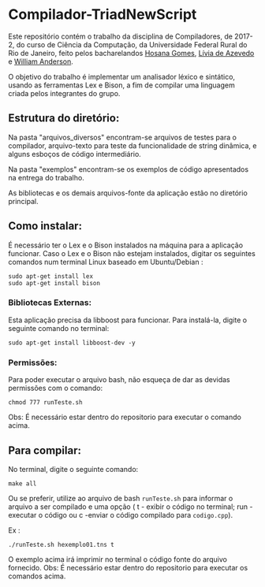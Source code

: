 # Compilador-TriadNewScript
Este repositório contém o trabalho da disciplina de Compiladores, de 2017-2, do curso de Ciência da Computação, da Universidade Federal Rural do Rio de Janeiro, feito pelos bacharelandos [Hosana Gomes](https://github.com/HosanaUFRRJ2014), [Lívia de Azevedo](https://github.com/liviadeazevedo) e [William Anderson](https://github.com/wabgomes).

O objetivo do trabalho é implementar um analisador léxico e sintático, usando as ferramentas Lex e Bison, a fim de compilar uma linguagem criada pelos integrantes do grupo.


## Estrutura do diretório:

Na pasta "arquivos_diversos" encontram-se arquivos de testes para o compilador, arquivo-texto para teste da funcionalidade de string dinâmica, e alguns esboços de código intermediário.

Na pasta "exemplos" encontram-se os exemplos de código apresentados na entrega do trabalho.

As bibliotecas e os demais arquivos-fonte da aplicação estão no diretório principal.

## Como instalar:
  É necessário ter o Lex e o Bison instalados na máquina para a aplicação funcionar.
  Caso o Lex e o Bison não estejam instalados, digitar os seguintes comandos num terminal Linux baseado em Ubuntu/Debian :

    sudo apt-get install lex
    sudo apt-get install bison

### Bibliotecas Externas:
Esta aplicação precisa da libboost para funcionar. Para instalá-la, digite o seguinte comando no terminal:

    sudo apt-get install libboost-dev -y

### Permissões:
Para poder executar o arquivo bash, não esqueça de dar as devidas permissões com o comando:

    chmod 777 runTeste.sh

Obs: É necessário estar dentro do repositorio para executar o comando acima.

##  Para compilar:
  No terminal, digite o seguinte comando:

    make all

  Ou se preferir, utilize ao arquivo de bash ```runTeste.sh``` para informar o arquivo a ser compilado e uma opção
      ( t - exibir o código no terminal; run - executar o código ou c -enviar o código compilado para ```codigo.cpp```).

  Ex :

    ./runTeste.sh hexemplo01.tns t

  O exemplo acima irá imprimir no terminal o código fonte do arquivo fornecido.
  Obs: É necessário estar dentro do repositorio para executar os comandos acima.
